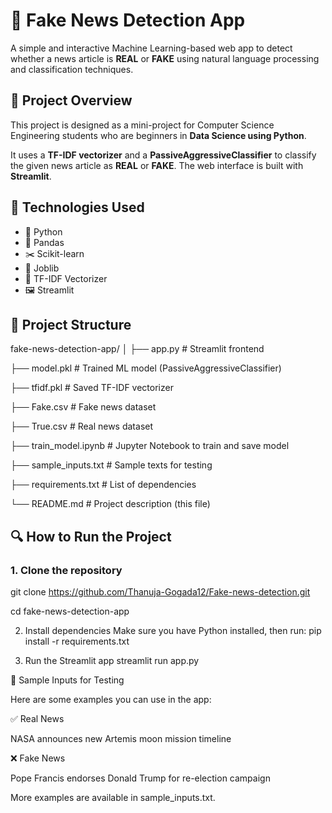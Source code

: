 # 📰 Fake News Detection App

A simple and interactive Machine Learning-based web app to detect whether a news article is **REAL** or **FAKE** using natural language processing and classification techniques.

## 🚀 Project Overview

This project is designed as a mini-project for Computer Science Engineering students who are beginners in **Data Science using Python**.

It uses a **TF-IDF vectorizer** and a **PassiveAggressiveClassifier** to classify the given news article as **REAL** or **FAKE**. The web interface is built with **Streamlit**.

## 🧠 Technologies Used

- 🐍 Python
- 📘 Pandas
- ✂️ Scikit-learn
- 🧪 Joblib
- 💬 TF-IDF Vectorizer
- 🖼️ Streamlit

## 📁 Project Structure
fake-news-detection-app/
│
├── app.py # Streamlit frontend

├── model.pkl # Trained ML model (PassiveAggressiveClassifier)

├── tfidf.pkl # Saved TF-IDF vectorizer

├── Fake.csv # Fake news dataset

├── True.csv # Real news dataset

├── train_model.ipynb # Jupyter Notebook to train and save model

├── sample_inputs.txt # Sample texts for testing

├── requirements.txt # List of dependencies

└── README.md # Project description (this file)

## 🔍 How to Run the Project

### 1. Clone the repository

git clone https://github.com/Thanuja-Gogada12/Fake-news-detection.git

cd fake-news-detection-app

2. Install dependencies
Make sure you have Python installed, then run:
pip install -r requirements.txt

3. Run the Streamlit app
streamlit run app.py

🧪 Sample Inputs for Testing

Here are some examples you can use in the app:

✅ Real News

NASA announces new Artemis moon mission timeline

❌ Fake News

Pope Francis endorses Donald Trump for re-election campaign

More examples are available in sample_inputs.txt.


